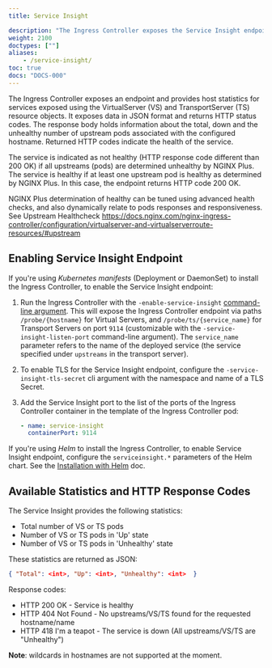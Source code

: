 ```yaml
---
title: Service Insight

description: "The Ingress Controller exposes the Service Insight endpoint."
weight: 2100
doctypes: [""]
aliases:
    - /service-insight/
toc: true
docs: "DOCS-000"
---
```



The Ingress Controller exposes an endpoint and provides host statistics for services exposed using the  VirtualServer (VS) and TransportServer (TS) resource objects.
It exposes data in JSON format and returns HTTP status codes.
The response body holds information about the total, down and the unhealthy number of
upstream pods associated with the configured hostname.
Returned HTTP codes indicate the health of the service.

The service is indicated as not healthy (HTTP response code different than 200 OK) if all upstreams (pods) are determined unhealthy by NGINX Plus.
The service is healthy if at least one upstream pod is healthy as determined by NGINX Plus. In this case, the endpoint returns HTTP code 200 OK.

NGINX Plus determination of healthy can be tuned using advanced health checks, and also dynamically relate to pods responses and responsiveness.  See Upstream Healthcheck https://docs.nginx.com/nginx-ingress-controller/configuration/virtualserver-and-virtualserverroute-resources/#upstream 

## Enabling Service Insight Endpoint

If you're using *Kubernetes manifests* (Deployment or DaemonSet) to install the Ingress Controller, to enable the Service Insight endpoint:

1. Run the Ingress Controller with the `-enable-service-insight` [command-line argument](/nginx-ingress-controller/configuration/global-configuration/command-line-arguments). This will expose the Ingress Controller endpoint via paths `/probe/{hostname}` for Virtual Servers, and `/probe/ts/{service_name}` for Transport Servers on port `9114` (customizable with the `-service-insight-listen-port` command-line argument). The `service_name` parameter refers to the name of the deployed service (the service specified under `upstreams` in the transport server).
1. To enable TLS for the Service Insight endpoint, configure the `-service-insight-tls-secret` cli argument with the namespace and name of a TLS Secret.
1. Add the Service Insight port to the list of the ports of the Ingress Controller container in the template of the Ingress Controller pod:

    ```yaml
    - name: service-insight
      containerPort: 9114
    ```

If you're using *Helm* to install the Ingress Controller, to enable Service Insight endpoint, configure the `serviceinsight.*` parameters of the Helm chart. See the [Installation with Helm](/nginx-ingress-controller/installation/installation-with-helm) doc.

## Available Statistics and HTTP Response Codes

The Service Insight provides the following statistics:

* Total number of VS or TS pods
* Number of VS or TS pods in 'Up' state
* Number of VS or TS pods in 'Unhealthy' state

These statistics are returned as JSON:

```json
{ "Total": <int>, "Up": <int>, "Unhealthy": <int>  }
```

Response codes:

* HTTP 200 OK - Service is healthy
* HTTP 404 Not Found - No upstreams/VS/TS found for the requested hostname/name
* HTTP 418 I'm a teapot - The service is down (All upstreams/VS/TS are "Unhealthy")

**Note**: wildcards in hostnames are not supported at the moment.
